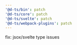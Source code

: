 ```yaml
---
'@d-ts/bin': patch
'@d-ts/core': patch
'@d-ts/svelte': patch
'@d-ts/webpack-plugins': patch
---
```


fix: jsox/svelte type issues
